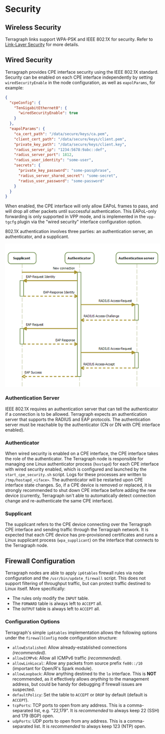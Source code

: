 # Security

## Wireless Security
Terragraph links support WPA-PSK and IEEE 802.1X for security. Refer to
[Link-Layer Security](Network_Ignition.md#network-ignition-link-layer-security)
for more details.

<a id="security-wired-security"></a>

## Wired Security
Terragraph provides CPE interface security using the IEEE 802.1X standard.
Security can be enabled on each CPE interface independently by setting
`wiredSecurityEnable` in the node configuration, as well as `eapolParams`, for
example:

```json
{
  "cpeConfig": {
    "TenGigabitEthernet0": {
      "wiredSecurityEnable": true
    }
  },
  "eapolParams": {
    "ca_cert_path": "/data/secure/keys/ca.pem",
    "client_cert_path": "/data/secure/keys/client.pem",
    "private_key_path": "/data/secure/keys/client.key",
    "radius_server_ip": "1234:5678:9abc::def",
    "radius_server_port": 1812,
    "radius_user_identity": "some-user",
    "secrets": {
      "private_key_password": "some-passphrase",
      "radius_server_shared_secret": "some-secret",
      "radius_user_password": "some-password"
    }
  }
}
```

When enabled, the CPE interface will only allow EAPoL frames to pass, and will
drop all other packets until successful authentication. This EAPoL-only
forwarding is only supported in VPP mode, and is implemented in the `vpp-tgcfg`
plugin via the "wired security" interface configuration option.

802.1X authentication involves three parties: an authentication server, an
authenticator, and a supplicant.

<p align="center">
  <img src="../media/figures/802.1X.png" width="512" />
</p>

### Authentication Server
IEEE 802.1X requires an authentication server that can tell the authenticator
if a connection is to be allowed. Terragraph expects an authentication server
that supports the RADIUS and EAP protocols. The authentication server must be
reachable by the authenticator (CN or DN with CPE interface enabled).

### Authenticator
When wired security is enabled on a CPE interface, the CPE interface takes the
role of the authenticator. The Terragraph node is responsible for managing one
Linux authenticator process (`hostapd`) for each CPE interface with wired
security enabled, which is configured and launched by the
`start_cpe_security.sh` script. Logs for these processes are written to
`/tmp/hostapd_<iface>`. The authenticator will be restarted upon CPE interface
state changes. So, if a CPE device is removed or replaced, it is strongly
recommended to shut down CPE interface before adding the new device (currently,
Terragraph isn't able to automatically detect connection change and
re-authenticate the same CPE interface).

### Supplicant
The supplicant refers to the CPE device connecting over the Terragraph CPE
interface and sending traffic through the Terragraph network. It is expected
that each CPE device has pre-provisioned certificates and runs a Linux
supplicant process (`wpa_supplicant`) on the interface that connects to the
Terragraph node.

## Firewall Configuration
Terragraph nodes are able to apply `ip6tables` firewall rules via node
configuration and the `/usr/bin/update_firewall` script. This does not support
filtering of throughput traffic, but can protect traffic destined to Linux
itself. More specifically:
* The rules only modify the `INPUT` table.
* The `FORWARD` table is always left to `ACCEPT` all.
* The `OUTPUT` table is always left to `ACCEPT` all.

### Configuration Options
Terragraph's simple `ip6tables` implementation allows the following options
under the `firewallConfig` node configuration structure:
* `allowEstalished`: Allow already-established connections *(recommended)*.
* `allowICMPv6`: Allow all ICMPv6 traffic *(recommended)*.
* `allowLinkLocal`: Allow any packets from source prefix `fe80::/10` (important
  for Open/R's Spark module).
* `allowLoopback`: Allow anything destined to the `lo` interface. This is
  **NOT** recommended, as it effectively allows *anything* to the management
  address, but could be handy for debugging if firewall issues are suspected.
* `defaultPolicy`: Set the table to `ACCEPT` or `DROP` by default (default is
  `ACCEPT`).
* `tcpPorts`: TCP ports to open from any address. This is a comma-separated
  list, e.g. "22,179". It is *recommended* to always keep 22 (SSH) and 179 (BGP)
  open.
* `udpPorts`: UDP ports to open from any address. This is a comma-separated
  list. It is *recommended* to always keep 123 (NTP) open.
